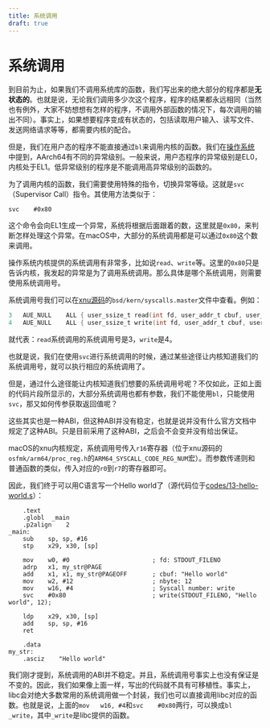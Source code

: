 ```yaml
---
title: 系统调用
draft: true
---
```


# 系统调用

到目前为止，如果我们不调用系统库的函数，我们写出来的绝大部分的程序都是**无状态的**。也就是说，无论我们调用多少次这个程序，程序的结果都永远相同（当然也有例外，大家不妨想想有怎样的程序，不调用外部函数的情况下，每次调用的输出不同）。事实上，如果想要程序变成有状态的，包括读取用户输入、读写文件、发送网络请求等等，都需要内核的配合。

但是，我们在用户态的程序不能直接通过`bl`来调用内核的函数。我们在[操作系统](4_Operating_system.md)中提到，AArch64有不同的异常级别。一般来说，用户态程序的异常级别是EL0，内核处于EL1。低异常级别的程序是不能调用高异常级别的函数的。

为了调用内核的函数，我们需要使用特殊的指令，切换异常等级。这就是`svc`（Supervisor Call）指令。其使用方法类似于：

```armasm
svc    #0x80
``` 

这个命令会向EL1生成一个异常，系统将根据后面跟着的数，这里就是`0x80`，来判断怎样处理这个异常。在macOS中，大部分的系统调用都是可以通过`0x80`这个数来调用。

操作系统内核提供的系统调用有非常多，比如说`read`、`write`等。这里的`0x80`只是告诉内核，我发起的异常是为了调用系统调用。那么具体是哪个系统调用，则需要使用系统调用号。

系统调用号我们可以在[xnu源码](https://github.com/apple-oss-distributions/xnu)的`bsd/kern/syscalls.master`文件中查看。例如：

```c
3	AUE_NULL	ALL	{ user_ssize_t read(int fd, user_addr_t cbuf, user_size_t nbyte); }
4	AUE_NULL	ALL	{ user_ssize_t write(int fd, user_addr_t cbuf, user_size_t nbyte); }
```

就代表：`read`系统调用的系统调用号是3，`write`是4。

也就是说，我们在使用`svc`进行系统调用的时候，通过某些途径让内核知道我们的系统调用号，就可以执行相应的系统调用了。

但是，通过什么途径能让内核知道我们想要的系统调用号呢？不仅如此，正如上面的代码片段所显示的，大部分系统调用也都有参数，我们不能使用`bl`，只能使用`svc`，那又如何传参获取返回值呢？

这些其实也是一种ABI，但这种ABI并没有稳定，也就是说并没有什么官方文档中规定了这种ABI。只是目前采用了这种ABI，之后会不会变并没有给出保证。

macOS的xnu内核规定，系统调用号传入`r16`寄存器（位于xnu源码的`osfmk/arm64/proc_reg.h`的`ARM64_SYSCALL_CODE_REG_NUM`宏）。而参数传递则和普通函数的类似，传入对应的`r0`到`r7`的寄存器即可。

因此，我们终于可以用C语言写一个Hello world了（源代码位于[codes/13-hello-world.s](https://github.com/Evian-Zhang/learn-assembly-on-Apple-Silicon-Mac/blob/master/codes/13-hello-world.s)）：

```armasm
    .text
    .globl  _main
    .p2align    2
_main:
    sub    sp, sp, #16
    stp    x29, x30, [sp]

    mov    w0, #0                       ; fd: STDOUT_FILENO
    adrp   x1, my_str@PAGE
    add    x1, x1, my_str@PAGEOFF       ; cbuf: "Hello world"
    mov    w2, #12                      ; nbyte: 12
    mov    w16, #4                      ; Syscall number: write
    svc    #0x80                        ; write(STDOUT_FILENO, "Hello world", 12);

    ldp    x29, x30, [sp]
    add    sp, sp, #16
    ret

    .data
my_str:
    .asciz    "Hello world"
```

我们刚才提到，系统调用的ABI并不稳定。并且，系统调用号事实上也没有保证是不变的。因此，我们如果像上面一样，写出的代码就不具有可移植性。事实上，libc会对绝大多数常用的系统调用做一个封装，我们也可以直接调用libc对应的函数。也就是说，上面的`mov   w16, #4`和`svc    #0x80`两行，可以换成`bl    _write`，其中`_write`是libc提供的函数。

